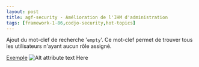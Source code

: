 ```yaml
---
layout: post
title: agf-security - Amélioration de l'IHM d'administration
tags: [framework-1-86,codjo-security,hot-topics]
---
```

Ajout du mot-clef de recherche '```empty```'. Ce mot-clef permet de trouver tous les utilisateurs n'ayant aucun rôle assigné.

<u>Exemple</u>
![Alt attribute text Here](attachments/gui.jpg|thumbnail)